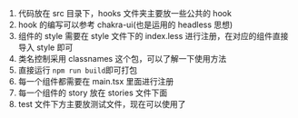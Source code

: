 1. 代码放在 src 目录下，hooks 文件夹主要放一些公共的 hook
2. hook 的编写可以参考 chakra-ui(也是运用的 headless 思想)
3. 组件的 style 需要在 style 文件下的 index.less 进行注册，在对应的组件直接导入 style 即可
4. 类名控制采用 classnames 这个包，可以了解一下使用方法
5. 直接运行 `npm run build`即可打包
6. 每一个组件都需要在 main.tsx 里面进行注册
7. 每一个组件的 story 放在 stories 文件下面
8. test 文件下方主要放测试文件，现在可以使用了
